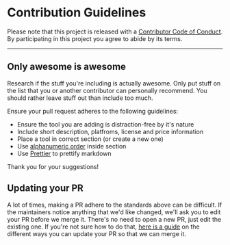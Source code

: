# Contribution Guidelines

Please note that this project is released with a
[Contributor Code of Conduct](code-of-conduct.md). By participating in this
project you agree to abide by its terms.

---

## Only awesome is awesome

Research if the stuff you're including is actually awesome. Only put stuff on the list that you or another contributor can personally recommend. You should rather leave stuff out than include too much.

Ensure your pull request adheres to the following guidelines:

- Ensure the tool you are adding is distraction-free by it's nature
- Include short description, platfroms, license and price information
- Place a tool in correct section (or create a new one)
- Use [alphanumeric order](https://www.reference.com/education/alphanumeric-order-774924f1a6bf2e91) inside section
- Use [Prettier](https://prettier.io/playground/#N4Igxg9gdgLgprEAuEAJOBDAJnATgHSgF4TTDCB9AGQggGsAaCgAkh2YCMAbCMOgZ2YZccZgDMIuALYYY8LMwBUMWgEJF5KAAMdzAFb9CYgK5QwMAJbRmFnLAswAngAoAHgEpmwZiJjHcUMyuzAC+hDpamgAKFjwwAD4Agha4AA6SCagQ-oZQALR58UgFSPElhABSEAAWgQAiEHDxAMoA0gDi8QCMAMw9AByVGFCiAEqN8RUAYq3xPV0ALJp5zCtrqxvrW5ubmgDUzFQW-DCEzAcA7g7VQswA2lwWUHQAuszOAPQqH-wQUnAXap4ODuQgHYYKO7DCAwIG4ZjQOAvTRne7Q2F4BEjF5IZjMapyVJID4fOCuDBSVJcOAAOkgUmYAHIAKLkynU5iWGDUxmaGgiBkWVL8YwMrAQHjw-gOIT-GAMVjQfhwcxwPzw7BC45gJ4Ac2YcEeMBphAAwv4MBwHP5FVBlar1cwZK4LFJjIJcMd3QrlQpna73ZzDVxA5YzLZTDADcaQAwQBBUpYlchQMJcBALlFhAh+MgQBgAG4QWyxkAcXAYPhq5qpSt65AwXDGOBxglSLgAdWqDjg-FrYDgzRzDgsBYcjjzYH4ubjT2VuBgUQrupkyDEGC4yrjBlcACEK1WYM0KXAjiM1xutyAd809dSAIrGGFwC+blsgWu4ed5mS4Ojii4oFLVJPVgDtbFhZB+gABjjECIGVDsK1SPMQN7PACxfOMAEcn3gJcE1zFAMH4PIRjgHAsFLERcJSOAlwwFcMFfK9lSkCwGybd9pSgXUHzwl8kHXN84xgS1wKwSCkAAJlEitYj1U0-lXFAoERUt3TgAAVS0iOE5UQhCIA) to prettify markdown

Thank you for your suggestions!

## Updating your PR

A lot of times, making a PR adhere to the standards above can be difficult.
If the maintainers notice anything that we'd like changed, we'll ask you to
edit your PR before we merge it. There's no need to open a new PR, just edit
the existing one. If you're not sure how to do that,
[here is a guide](https://github.com/RichardLitt/knowledge/blob/master/github/amending-a-commit-guide.md)
on the different ways you can update your PR so that we can merge it.
